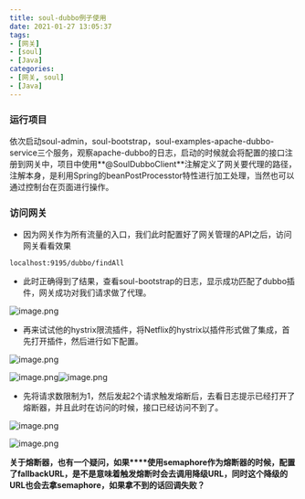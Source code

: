 ```yaml
---
title: soul-dubbo例子使用
date: 2021-01-27 13:05:37
tags: 
- [网关]
- [soul]
- [Java]
categories: 
- [网关, soul]
- [Java]
---
```


### 运行项目

依次启动soul-admin，soul-bootstrap，soul-examples-apache-dubbo-service三个服务，观察apache-dubbo的日志，启动的时候就会将配置的接口注册到网关中，项目中使用**@SoulDubboClient**注解定义了网关要代理的路径，注解本身，是利用Spring的beanPostProcesstor特性进行加工处理，当然也可以通过控制台在页面进行操作。

<!--more-->

### 访问网关

- 因为网关作为所有流量的入口，我们此时配置好了网关管理的API之后，访问网关看看效果

```
localhost:9195/dubbo/findAll
```

- 此时正确得到了结果，查看soul-bootstrap的日志，显示成功匹配了dubbo插件，网关成功对我们请求做了代理。

![image.png](https://cdn.jsdelivr.net/gh/Zhoutzzz/picgoture/1610810364234-6af00b34-301f-4bcd-a585-b08a52373b01-20210127130101002.png)

- 再来试试他的hystrix限流插件，将Netflix的hystrix以插件形式做了集成，首先打开插件，然后进行如下配置。

![image.png](https://cdn.jsdelivr.net/gh/Zhoutzzz/picgoture/1610810687415-ec7fc51f-391a-4a87-a589-2a82f59fe7f2-20210127130111776.png)

![image.png](https://cdn.jsdelivr.net/gh/Zhoutzzz/picgoture/1610810831102-5c9247f2-0be8-4dd1-8d16-1eab56b8d56d-20210127130116360.png)![image.png](https://cdn.jsdelivr.net/gh/Zhoutzzz/picgoture/1610810842067-4b88f22f-b94d-4939-aea7-01980f489456-20210127130126483.png)

- 先将请求数限制为1，然后发起2个请求触发熔断后，去看日志提示已经打开了熔断器，并且此时在访问的时候，接口已经访问不到了。

![image.png](https://cdn.jsdelivr.net/gh/Zhoutzzz/picgoture/1610811693960-5b3289ef-8ca4-4e57-8008-a9e02728e197-20210127130202014.png)

![image.png](https://cdn.jsdelivr.net/gh/Zhoutzzz/picgoture/1610811792007-3527f86d-2b21-4942-8415-2fefaea79ddd-20210127130155725.png)

**关于熔断器，也有一个疑问，如果****使用semaphore作为熔断器的时候，配置了fallbackURL，是不是意味着触发熔断时会去调用降级URL，同时这个降级的URL也会去拿semaphore，如果拿不到的话回调失败？**